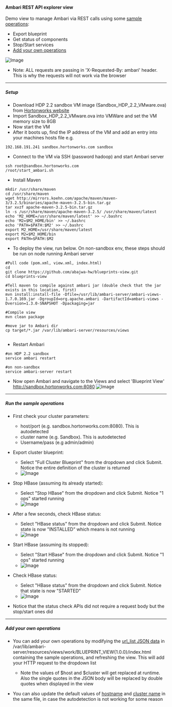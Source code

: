 #### Ambari REST API explorer view
Demo view to manage Ambari via REST calls using some [sample operations](https://github.com/abajwa-hw/blueprints-view#run-the-sample-operations):
- Export blueprint
- Get status of components
- Stop/Start services
- [Add your own operations](https://github.com/abajwa-hw/blueprints-view#add-your-own-operations)

![Image](../master/screenshots/updatedUI.png?raw=true)
- Note: ALL requests are passing in 'X-Requested-By: ambari' header.  This is why the requests will not work via the browser 	 
-----------------
		
##### Setup

- Download HDP 2.2 sandbox VM image (Sandbox_HDP_2.2_VMware.ova) from [Hortonworks website](http://hortonworks.com/products/hortonworks-sandbox/)
- Import Sandbox_HDP_2.2_VMware.ova into VMWare and set the VM memory size to 8GB
- Now start the VM
- After it boots up, find the IP address of the VM and add an entry into your machines hosts file e.g.
```
192.168.191.241 sandbox.hortonworks.com sandbox    
```
- Connect to the VM via SSH (password hadoop) and start Ambari server
```
ssh root@sandbox.hortonworks.com
/root/start_ambari.sh
```

- Install Maven
```
mkdir /usr/share/maven
cd /usr/share/maven
wget http://mirrors.koehn.com/apache/maven/maven-3/3.2.5/binaries/apache-maven-3.2.5-bin.tar.gz
tar xvzf apache-maven-3.2.5-bin.tar.gz
ln -s /usr/share/maven/apache-maven-3.2.5/ /usr/share/maven/latest
echo 'M2_HOME=/usr/share/maven/latest' >> ~/.bashrc
echo 'M2=$M2_HOME/bin' >> ~/.bashrc
echo 'PATH=$PATH:$M2' >> ~/.bashrc
export M2_HOME=/usr/share/maven/latest
export M2=$M2_HOME/bin
export PATH=$PATH:$M2
```

- To deploy the view, run below. On non-sandbox env, these steps should be run on node running Ambari server
```
#Pull code (pom.xml, view.xml, index.html)
cd
git clone https://github.com/abajwa-hw/blueprints-view.git
cd blueprints-view

#Tell maven to compile against ambari jar (double check that the jar exists in this location, first)
mvn install:install-file -Dfile=/usr/lib/ambari-server/ambari-views-1.7.0.169.jar -DgroupId=org.apache.ambari -DartifactId=ambari-views -Dversion=1.3.0-SNAPSHOT -Dpackaging=jar

#Compile view
mvn clean package

#move jar to Ambari dir
cp target/*.jar /var/lib/ambari-server/resources/views
   
```
- Restart Ambari
```
#on HDP 2.2 sandbox
service ambari restart

#on non-sandbox
service ambari-server restart
```

- Now open Ambari and navigate to the Views and select 'Blueprint View'
http://sandbox.hortonworks.com:8080
![Image](../master/screenshots/blueprint-view.png?raw=true)

---------------------

##### Run the sample operations

- First check your cluster parameters:
  - host/port (e.g. sandbox.hortonworks.com:8080). This is autodetected
  - cluster name (e.g. Sandbox). This is autodetected
  - Username/pass (e.g admin/admin)

- Export cluster blueprint:
  - Select "Full Cluster Blueprint" from the dropdown and click Submit. Notice the entire definition of the cluster is returned
  - ![Image](../master/screenshots/export-BP.png?raw=true)
    
- Stop HBase (assuming its already started):
  - Select "Stop HBase" from the dropdown and click Submit. Notice "1 ops" started running
  - ![Image](../master/screenshots/stop-Hbase.png?raw=true)

- After a few seconds, check HBase status:
  - Select "HBase status" from the dropdown and click Submit. Notice state is now "INSTALLED" which means is not running
  - ![Image](../master/screenshots/status-Hbase.png?raw=true)
  
- Start HBase (assuming its stopped):
  - Select "Start HBase" from the dropdown and click Submit. Notice "1 ops" started running
  - ![Image](../master/screenshots/start-Hbase.png?raw=true)

- Check HBase status:
  - Select "HBase status" from the dropdown and click Submit. Notice that state is now "STARTED"
  - ![Image](../master/screenshots/status-Hbase-started.png?raw=true)

- Notice that the status check APIs did not require a request body but the stop/start ones did


---------------------

##### Add your own operations

- You can add your own operations by modifying the [url_list JSON data](https://github.com/abajwa-hw/blueprints-view/blob/master/src/main/resources/index.html#L7) in /var/lib/ambari-server/resources/views/work/BLUEPRINT_VIEW{1.0.0}/index.html containing the sample operations, and refreshing the view. This will add your HTTP request to the dropdown list
  - Note the values of $host and $cluster will get replaced at runtime. Also the single quotes in the JSON body will be replaced by double quotes when displayed in the view

- You can also update the default values of [hostname](https://github.com/abajwa-hw/blueprints-view/blob/master/src/main/resources/index.html#L106) and [cluster name](https://github.com/abajwa-hw/blueprints-view/blob/master/src/main/resources/index.html#L112) in the same file, in case the autodetection is not working for some reason

